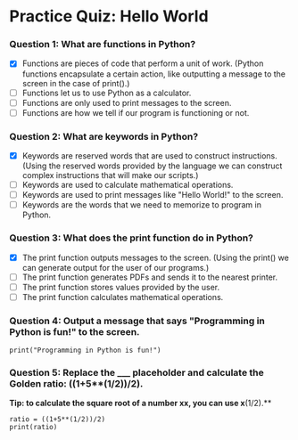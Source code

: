 # Practice Quiz: Hello World
### Question 1: What are functions in Python?
- [x] Functions are pieces of code that perform a unit of work. (Python functions encapsulate a certain action, like outputting a message to the screen in the case of print().)
- [ ] Functions let us to use Python as a calculator.
- [ ] Functions are only used to print messages to the screen.
- [ ] Functions are how we tell if our program is functioning or not.
### Question 2: What are keywords in Python?
- [x] Keywords are reserved words that are used to construct instructions. (Using the reserved words provided by the language we can construct complex instructions that will make our scripts.)
- [ ] Keywords are used to calculate mathematical operations.
- [ ] Keywords are used to print messages like "Hello World!" to the screen.
- [ ] Keywords are the words that we need to memorize to program in Python.
### Question 3: What does the print function do in Python?
- [x] The print function outputs messages to the screen. (Using the print() we can generate output for the user of our programs.)
- [ ] The print function generates PDFs and sends it to the nearest printer.
- [ ] The print function stores values provided by the user.
- [ ] The print function calculates mathematical operations.
### Question 4: Output a message that says "Programming in Python is fun!" to the screen.
```
print("Programming in Python is fun!")
```
### Question 5: Replace the ___ placeholder and calculate the Golden ratio: ((1+5**(1/2))/2).
**Tip: to calculate the square root of a number xx, you can use x**(1/2).**
```
ratio = ((1+5**(1/2))/2)
print(ratio)
```
